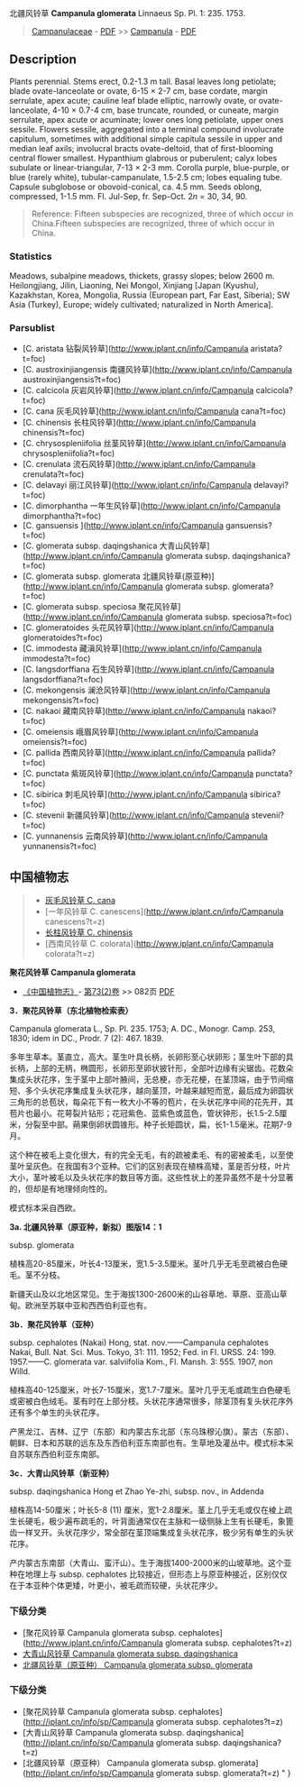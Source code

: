 北疆风铃草 **Campanula glomerata** Linnaeus Sp. Pl. 1: 235. 1753.

> [Campanulaceae](http://www.iplant.cn/info/Campanulaceae?t=foc) - [PDF](http://www.iplant.cn/foc/pdf/Campanulaceae.pdf) >> [Campanula](http://www.iplant.cn/info/Campanula?t=foc) - [PDF](http://www.iplant.cn/foc/pdf/Campanula.pdf)

## Description

Plants perennial. Stems erect, 0.2-1.3 m tall. Basal leaves long petiolate; blade ovate-lanceolate or ovate, 6-15 × 2-7 cm, base cordate, margin serrulate, apex acute; cauline leaf blade elliptic, narrowly ovate, or ovate-lanceolate, 4-10 × 0.7-4 cm, base truncate, rounded, or cuneate, margin serrulate, apex acute or acuminate; lower ones long petiolate, upper ones sessile. Flowers sessile, aggregated into a terminal compound involucrate capitulum, sometimes with additional simple capitula sessile in upper and median leaf axils; involucral bracts ovate-deltoid, that of first-blooming central flower smallest. Hypanthium glabrous or puberulent; calyx lobes subulate or linear-triangular, 7-13 × 2-3 mm. Corolla purple, blue-purple, or blue (rarely white), tubular-campanulate, 1.5-2.5 cm; lobes equaling tube. Capsule subglobose or obovoid-conical, ca. 4.5 mm. Seeds oblong, compressed, 1-1.5 mm. Fl. Jul-Sep, fr. Sep-Oct. 2*n* = 30, 34, 90.


> Reference: 
> Fifteen subspecies are recognized, three of which occur in China.Fifteen subspecies are recognized, three of which occur in China.

### Statistics
Meadows, subalpine meadows, thickets, grassy slopes; below 2600 m. Heilongjiang, Jilin, Liaoning, Nei Mongol, Xinjiang [Japan (Kyushu), Kazakhstan, Korea, Mongolia, Russia (European part, Far East, Siberia); SW Asia (Turkey), Europe; widely cultivated; naturalized in North America].

### Parsublist

* [C.  aristata  钻裂风铃草](http://www.iplant.cn/info/Campanula aristata?t=foc)
* [C.  austroxinjiangensis  南疆风铃草](http://www.iplant.cn/info/Campanula austroxinjiangensis?t=foc)
* [C.  calcicola  灰岩风铃草](http://www.iplant.cn/info/Campanula calcicola?t=foc)
* [C.  cana  灰毛风铃草](http://www.iplant.cn/info/Campanula cana?t=foc)
* [C.  chinensis  长柱风铃草](http://www.iplant.cn/info/Campanula chinensis?t=foc)
* [C.  chrysospleniifolia  丝茎风铃草](http://www.iplant.cn/info/Campanula chrysospleniifolia?t=foc)
* [C.  crenulata  流石风铃草](http://www.iplant.cn/info/Campanula crenulata?t=foc)
* [C.  delavayi  丽江风铃草](http://www.iplant.cn/info/Campanula delavayi?t=foc)
* [C.  dimorphantha  一年生风铃草](http://www.iplant.cn/info/Campanula dimorphantha?t=foc)
* [C.  gansuensis  ](http://www.iplant.cn/info/Campanula gansuensis?t=foc)
* [C.  glomerata subsp. daqingshanica  大青山风铃草](http://www.iplant.cn/info/Campanula glomerata subsp. daqingshanica?t=foc)
* [C.  glomerata subsp. glomerata  北疆风铃草(原亚种)](http://www.iplant.cn/info/Campanula glomerata subsp. glomerata?t=foc)
* [C.  glomerata subsp. speciosa  聚花风铃草](http://www.iplant.cn/info/Campanula glomerata subsp. speciosa?t=foc)
* [C.  glomeratoides  头花风铃草](http://www.iplant.cn/info/Campanula glomeratoides?t=foc)
* [C.  immodesta  藏滇风铃草](http://www.iplant.cn/info/Campanula immodesta?t=foc)
* [C.  langsdorffiana  石生风铃草](http://www.iplant.cn/info/Campanula langsdorffiana?t=foc)
* [C.  mekongensis  澜沧风铃草](http://www.iplant.cn/info/Campanula mekongensis?t=foc)
* [C.  nakaoi  藏南风铃草](http://www.iplant.cn/info/Campanula nakaoi?t=foc)
* [C.  omeiensis  峨眉风铃草](http://www.iplant.cn/info/Campanula omeiensis?t=foc)
* [C.  pallida  西南风铃草](http://www.iplant.cn/info/Campanula pallida?t=foc)
* [C.  punctata  紫斑风铃草](http://www.iplant.cn/info/Campanula punctata?t=foc)
* [C.  sibirica  刺毛风铃草](http://www.iplant.cn/info/Campanula sibirica?t=foc)
* [C.  stevenii  新疆风铃草](http://www.iplant.cn/info/Campanula stevenii?t=foc)
* [C.  yunnanensis  云南风铃草](http://www.iplant.cn/info/Campanula yunnanensis?t=foc)


## 中国植物志

> * [灰毛风铃草  C.  cana](Campanula-cana-灰毛风铃草.md)
> * [一年风铃草  C.  canescens](http://www.iplant.cn/info/Campanula canescens?t=z)
> * [长柱风铃草  C.  chinensis](Campanula-chinensis-长柱风铃草.md)
> * [西南风铃草  C.  colorata](http://www.iplant.cn/info/Campanula colorata?t=z)


**聚花风铃草 Campanula glomerata**

* [《中国植物志》](http://www.iplant.cn/frps)- [第73(2)卷](http://www.iplant.cn/frps/vol/73(2)) >> 082页 [PDF](http://www.iplant.cn/frps/pdf/73(2)/082.PDF)


**3．聚花风铃草（东北植物检索表）**

Campanula glomerata L., Sp. Pl. 235. 1753; A. DC., Monogr. Camp. 253, 1830; idem in DC., Prodr. 7 (2): 467. 1839.

多年生草本。茎直立，高大。茎生叶具长柄，长卵形至心状卵形；茎生叶下部的具长柄，上部的无柄，椭圆形，长卵形至卵状披针形，全部叶边缘有尖锯齿。花数朵集成头状花序，生于茎中上部叶腋间，无总梗，亦无花梗，在茎顶端，由于节间缩短、多个头状花序集成复头状花序，越向茎顶，叶越来越短而宽，最后成为卵圆状三角形的总苞状，每朵花下有一枚大小不等的苞片，在头状花序中间的花先开，其苞片也最小。花萼裂片钻形；花冠紫色、蓝紫色或蓝色，管状钟形，长1.5-2.5厘米，分裂至中部。蒴果倒卵状圆锥形。种子长矩圆状，扁，长1-1.5毫米。花期7-9月。

这个种在被毛上变化很大，有的完全无毛，有的疏被柔毛、有的密被柔毛，以至使茎叶呈灰色。在我国有3个亚种。它们的区别表现在植株高矮，茎是否分枝，叶片大小，茎叶被毛以及头状花序的数目等方面。这些性状上的差异虽然不是十分显著的，但却是有地理倾向性的。

模式标本采自西欧。

**3a. 北疆风铃草（原亚种，新拟）图版14：1**

subsp. glomerata

植株高20-85厘米，叶长4-13厘米，宽1.5-3.5厘米。茎叶几乎无毛至疏被白色硬毛。茎不分枝。

新疆天山及以北地区常见。生于海拔1300-2600米的山谷草地、草原、亚高山草甸。欧洲至苏联中亚和西西伯利亚也有。

**3b．聚花风铃草（亚种）**

subsp. cephalotes (Nakai) Hong, stat. nov.——Campanula cephalotes Nakai, Bull. Nat. Sci. Mus. Tokyo, 31: 111. 1952; Fed. in Fl. URSS. 24: 199. 1957.——C. glomerata var. salviifolia Kom., Fl. Mansh. 3: 555. 1907, non Willd.

植株高40-125厘米，叶长7-15厘米，宽1.7-7厘米。茎叶几乎无毛或疏生白色硬毛或密被白色绒毛。茎有时在上部分枝。头状花序通常很多，除茎顶有复头状花序外还有多个单生的头状花序。

产黑龙江、吉林、辽宁（东部）和内蒙古东北部（东乌珠穆沁旗）。蒙古（东部）、朝鲜、日本和苏联的远东及东西伯利亚东南部也有。生草地及灌丛中。模式标本采自苏联东西伯利亚东南部。

**3c．大青山风铃草（新亚种）**

subsp. daqingshanica Hong et Zhao Ye-zhi, subsp. nov., in Addenda

植株高14-50厘米；叶长5-8 (11) 厘米，宽1-2.8厘米。茎上几乎无毛或仅在棱上疏生长硬毛，极少遍布疏毛的，叶背面通常仅在主脉和一级侧脉上生有长硬毛，象篦齿一样叉开。头状花序少，常全部在茎顶端集成复头状花序，极少另有单生的头状花序。

产内蒙古东南部（大青山、蛮汗山）。生于海拔1400-2000米的山坡草地。这个亚种在地理上与 subsp. cephalotes 比较接近，但形态上与原亚种接近，区别仅仅在于本亚种个体更矮，叶更小，被毛疏而较硬，头状花序少。

### 下级分类
* [聚花风铃草  Campanula glomerata subsp. cephalotes](http://www.iplant.cn/info/Campanula glomerata subsp. cephalotes?t=z)
* [大青山风铃草  Campanula glomerata subsp. daqingshanica](Campanula-glomerata-subsp-daqingshanica-大青山风铃草.md)
* [北疆风铃草（原亚种）  Campanula glomerata subsp. glomerata](Campanula-glomerata-subsp-glomerata-北疆风铃草(原亚种).md)

### 下级分类
* [聚花风铃草  Campanula glomerata subsp. cephalotes](http://iplant.cn/info/sp/Campanula glomerata subsp. cephalotes?t=z)
* [大青山风铃草  Campanula glomerata subsp. daqingshanica](http://iplant.cn/info/sp/Campanula glomerata subsp. daqingshanica?t=z)
* [北疆风铃草（原亚种）  Campanula glomerata subsp. glomerata](http://iplant.cn/info/sp/Campanula glomerata subsp. glomerata?t=z)
"
}